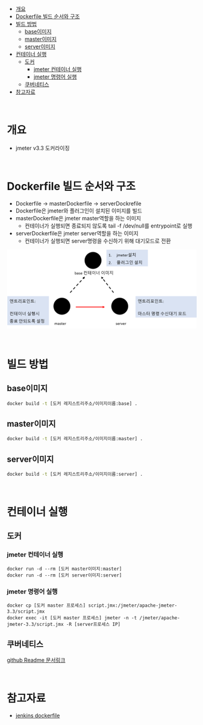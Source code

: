 - [개요](#개요)
- [Dockerfile 빌드 순서와 구조](#dockerfile-빌드-순서와-구조)
- [빌드 방법](#빌드-방법)
  - [base이미지](#base이미지)
  - [master이미지](#master이미지)
  - [server이미지](#server이미지)
- [컨테이너 실행](#컨테이너-실행)
  - [도커](#도커)
    - [jmeter 컨테이너 실행](#jmeter-컨테이너-실행)
    - [jmeter 명령어 실행](#jmeter-명령어-실행)
  - [쿠버네티스](#쿠버네티스)
- [참고자료](#참고자료)

<br>

# 개요
* jmeter v3.3 도커라이징

<br>

# Dockerfile 빌드 순서와 구조
* Dockerfile -> masterDockerfile -> serverDockrefile
* Dockerfile은 jmeter와 플러그인이 설치된 이미지를 빌드
* masterDockerfile은 jmeter master역할을 하는 이미지
  * 컨테이너가 실행되면 종료되지 않도록 tail -f /dev/null를 entrypoint로 실행
* serverDockerfile은 jmeter server역할을 하는 이미지
  * 컨테이너가 실행되면 server명령을 수신하기 위해 대기모드로 전환

![](imgs/dockerfile_structure.png)

<br>

# 빌드 방법
## base이미지
```sh
docker build -t [도커 레지스트리주소/이미지이름:base] .
```

## master이미지
```sh
docker build -t [도커 레지스트리주소/이미지이름:master] .
```

## server이미지
```sh
docker build -t [도커 레지스트리주소/이미지이름:server] .
```

<br>

# 컨테이너 실행
## 도커
### jmeter 컨테이너 실행
```
docker run -d --rm [도커 master이미지:master]
docker run -d --rm [도커 server이미지:server]
```

### jmeter 명령어 실행
```
docker cp [도커 master 프로세스] script.jmx:/jmeter/apache-jmeter-3.3/script.jmx
docker exec -it [도커 master 프로세스] jmeter -n -t /jmeter/apache-jmeter-3.3/script.jmx -R [server프로세스 IP]
```

## 쿠버네티스
[github Readme 문서링크](https://github.com/choisungwook/portfolio/tree/master/kubernetes/helm/jmeter)

<br>

# 참고자료
* [jenkins dockerfile](https://github.com/pedrocesar-ti/distributed-jmeter-docker)